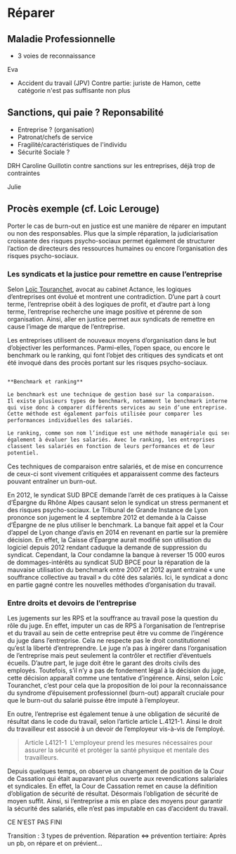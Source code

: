 # Réparer


## Maladie Professionnelle
- 3 voies de reconnaissance 

Eva

- Accident du travail (JPV)
Contre partie: juriste de Hamon, cette catégorie n'est pas suffisante non plus

## Sanctions, qui paie ? Reponsabilité 
- Entreprise ? (organisation) 
- Patronat/chefs de service 
- Fragilité/caractéristiques de l'individu
- Sécurité Sociale ? 

DRH Caroline Guillotin contre sanctions sur les entreprises, déjà trop de contraintes 

Julie


## Procès exemple (cf. Loic Lerouge) 

Porter le cas de burn-out en justice est une manière de réparer en imputant ou non des responsables. Plus que la simple réparation, la judiciarisation croissante des risques psycho-sociaux permet également de structurer l’action de directeurs des ressources humaines ou encore l’organisation des risques psycho-sociaux.

### Les syndicats et la justice pour remettre en cause l’entreprise

Selon <a href="https://controverses.github.io/burn-out/acteurs#loc-touranchet" target="_blank">Loïc Touranchet</a>, avocat au cabinet Actance, les logiques d’entreprises ont évolué et montrent une contradiction. D’une part à court terme, l’entreprise obéit à des logiques de profit, et d’autre part à long terme, l’entreprise recherche une image positive et pérenne de son organisation. Ainsi, aller en justice permet aux syndicats de remettre en cause l’image de marque de l’entreprise. 

Les entreprises utilisent de nouveaux moyens d’organisation dans le but d’objectiver les performances. Parmi-elles, l’open space, ou encore le benchmark ou le ranking, qui font l’objet des critiques des syndicats et ont été invoqué dans des procès portant sur les risques psycho-sociaux.

```markdown

**Benchmark et ranking**

Le benchmark est une technique de gestion basé sur la comparaison. 
Il existe plusieurs types de benchmark, notamment le benchmark interne 
qui vise donc à comparer différents services au sein d’une entreprise. 
Cette méthode est également parfois utilisée pour comparer les 
performances individuelles des salariés.

Le ranking, comme son nom l’indique est une méthode managériale qui sert 
également à évaluer les salariés. Avec le ranking, les entreprises 
classent les salariés en fonction de leurs performances et de leur 
potentiel.

```


Ces techniques de comparaison entre salariés, et de mise en concurrence de ceux-ci sont vivement critiquées et apparaissent comme des facteurs pouvant entraîner un burn-out.

En 2012, le syndicat SUD BPCE demande l’arrêt de ces pratiques à la Caisse d’Épargne du Rhône Alpes causant selon le syndicat un stress permanent et des risques psycho-sociaux. Le Tribunal de Grande Instance de Lyon prononce son jugement le 4 septembre 2012 et demande à la Caisse d’Épargne de ne plus utiliser le benchmark. La banque fait appel et la Cour d’appel de Lyon change d’avis en 2014 en revenant en partie sur la première décision. En effet, la Caisse d’Épargne aurait modifié son utilisation du logiciel depuis 2012 rendant caduque la demande de suppression du syndicat. Cependant, la Cour condamne la banque à reverser 15 000 euros de dommages-intérêts au syndicat SUD BPCE pour la réparation de la mauvaise utilisation du benchmark entre 2007 et 2012 ayant entrainé « une souffrance collective au travail » du côté des salariés. Ici, le syndicat a donc en partie gagné contre les nouvelles méthodes d’organisation du travail.


### Entre droits et devoirs de l’entreprise

Les jugements sur les RPS et la souffrance au travail pose la question du rôle du juge.
En effet, imputer un cas de RPS à l’organisation de l’entreprise et du travail au sein de cette entreprise peut être vu comme de l’ingérence du juge dans l’entreprise. Cela ne respecte pas le droit constitutionnel qu’est la liberté d’entreprendre. Le juge n’a pas à ingérer dans l’organisation de l’entreprise mais peut seulement la contrôler et rectifier d’éventuels écueils. D’autre part, le juge doit être le garant des droits civils des employés. Toutefois, s’il n’y a pas de fondement légal à la décision du juge, cette décision apparaît comme une tentative d’ingérence. Ainsi, selon Loïc Touranchet, c’est pour cela que la proposition de loi pour la reconnaissance du syndrome d’épuisement professionnel (burn-out) apparaît cruciale pour que le burn-out du salarié puisse être imputé à l’employeur.


En outre, l’entreprise est également tenue à une obligation de sécurité de résultat dans le code du travail, selon l’article article L.4121-1. Ainsi le droit du travailleur est associé à un devoir de l’employeur vis-à-vis de l’employé.

> Article L4121-1  
> L'employeur prend les mesures nécessaires pour assurer la sécurité et protéger la santé physique et mentale des travailleurs.


Depuis quelques temps, on observe un changement de position de la Cour de Cassation qui était auparavant plus ouverte aux revendications salariales et syndicales. En effet, la Cour de Cassation remet en cause la définition d’obligation de sécurité de résultat. Désormais l’obligation de sécurité de moyen suffit. Ainsi, si l’entreprise a mis en place des moyens pour garantir la sécurité des salariés, elle n’est pas imputable en cas d’accident du travail.


CE N'EST PAS FINI

Transition : 3 types de prévention. Réparation <=> prévention tertiaire: Après un pb, on répare et on prévient... 
